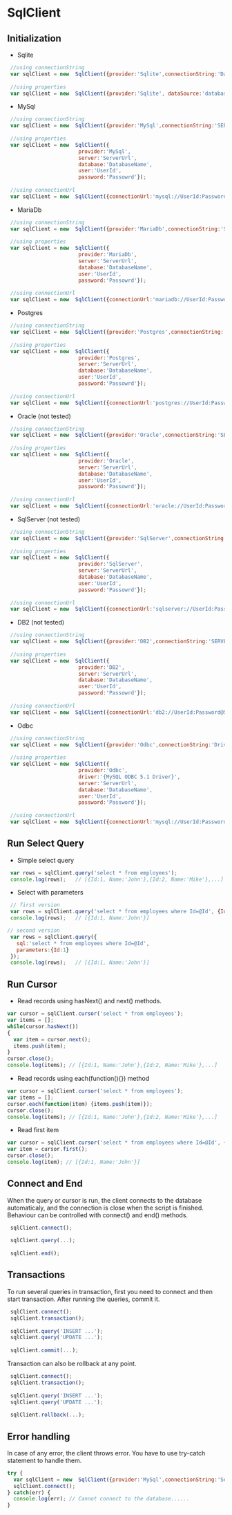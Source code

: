 # SqlClient

## Initialization

- Sqlite
 ```javascript
  //using connectionString
  var sqlClient = new  SqlClient({provider:'Sqlite',connectionString:'Data Source = database.db;'});
  
  //using properties
  var sqlClient = new  SqlClient({provider:'Sqlite', dataSource:'database.db'});
```

- MySql
 ```javascript
  //using connectionString
  var sqlClient = new  SqlClient({provider:'MySql',connectionString:'SERVER=ServerUrl;DATABASE=DatabaseName;UID=UserId;PASSWORD=Password;'});
  
  //using properties
  var sqlClient = new  SqlClient({
                        provider:'MySql',
                        server:'ServerUrl',
                        database:'DatabaseName',
                        user:'UserId',
                        password:'Passowrd'});
                        
  //using connectionUrl
  var sqlClient = new  SqlClient({connectionUrl:'mysql://UserId:Password@ServerUrl/DatabaseName'});
```

- MariaDb
 ```javascript
  //using connectionString
  var sqlClient = new  SqlClient({provider:'MariaDb',connectionString:'SERVER=ServerId;DATABASE=DatabaseName;UID=UserId;PASSWORD=Password;'});
  
  //using properties
  var sqlClient = new  SqlClient({
                        provider:'MariaDb',
                        server:'ServerUrl',
                        database:'DatabaseName',
                        user:'UserId',
                        password:'Passowrd'});
                        
  //using connectionUrl
  var sqlClient = new  SqlClient({connectionUrl:'mariadb://UserId:Password@ServerUrl/DatabaseName'});
```

- Postgres
 ```javascript
  //using connectionString
  var sqlClient = new  SqlClient({provider:'Postgres',connectionString:'SERVER=ServerId;DATABASE=DatabaseName;UID=UserId;PASSWORD=Password;'});
  
  //using properties
  var sqlClient = new  SqlClient({
                        provider:'Postgres',
                        server:'ServerUrl',
                        database:'DatabaseName',
                        user:'UserId',
                        password:'Passowrd'});
                        
  //using connectionUrl
  var sqlClient = new  SqlClient({connectionUrl:'postgres://UserId:Password@ServerUrl/DatabaseName'});
```

- Oracle (not tested)
 ```javascript
  //using connectionString
  var sqlClient = new  SqlClient({provider:'Oracle',connectionString:'SERVER=ServerId;DATABASE=DatabaseName;UID=UserId;PASSWORD=Password;'});
  
  //using properties
  var sqlClient = new  SqlClient({
                        provider:'Oracle',
                        server:'ServerUrl',
                        database:'DatabaseName',
                        user:'UserId',
                        password:'Passowrd'});
                        
  //using connectionUrl
  var sqlClient = new  SqlClient({connectionUrl:'oracle://UserId:Password@ServerUrl/DatabaseName'});
```

- SqlServer (not tested)
 ```javascript
  //using connectionString
  var sqlClient = new  SqlClient({provider:'SqlServer',connectionString:'SERVER=ServerId;DATABASE=DatabaseName;UID=UserId;PASSWORD=Password;'});
  
  //using properties
  var sqlClient = new  SqlClient({
                        provider:'SqlServer',
                        server:'ServerUrl',
                        database:'DatabaseName',
                        user:'UserId',
                        password:'Passowrd'});
                        
  //using connectionUrl
  var sqlClient = new  SqlClient({connectionUrl:'sqlserver://UserId:Password@ServerUrl/DatabaseName'});
```

- DB2 (not tested)
 ```javascript
  //using connectionString
  var sqlClient = new  SqlClient({provider:'DB2',connectionString:'SERVER=ServerId;DATABASE=DatabaseName;UID=UserId;PASSWORD=Password;'});
  
  //using properties
  var sqlClient = new  SqlClient({
                        provider:'DB2',
                        server:'ServerUrl',
                        database:'DatabaseName',
                        user:'UserId',
                        password:'Passowrd'});
                        
  //using connectionUrl
  var sqlClient = new  SqlClient({connectionUrl:'db2://UserId:Password@ServerUrl/DatabaseName'});
```

- Odbc
 ```javascript
  //using connectionString
  var sqlClient = new  SqlClient({provider:'Odbc',connectionString:'Driver={MySQL ODBC 5.1 Driver};SERVER=ServerUrl;DATABASE=DatabaseName;UID=UserId;PASSWORD=Password;'});
  
  //using properties
  var sqlClient = new  SqlClient({
                        provider:'Odbc',
                        driver:'{MySQL ODBC 5.1 Driver}',
                        server:'ServerUrl',
                        database:'DatabaseName',
                        user:'UserId',
                        password:'Password'});
                        
  //using connectionUrl
  var sqlClient = new  SqlClient({connectionUrl:'mysql://UserId:Password@ServerUrl/DatabaseName'});
```


 ## Run Select Query
 - Simple select query
 ```javascript
  var rows = sqlClient.query('select * from employees');
  console.log(rows);   // [{Id:1, Name:'John'},{Id:2, Name:'Mike'},...]
```

- Select with parameters
 ```javascript
  // first version
  var rows = sqlClient.query('select * from employees where Id=@Id', {Id:1});
  console.log(rows);   // [{Id:1, Name:'John'}]
 
 // second version
  var rows = sqlClient.query({
    sql:'select * from employees where Id=@Id', 
    parameters:{Id:1}
  });
  console.log(rows);   // [{Id:1, Name:'John'}]
```

## Run Cursor
- Read records using hasNext() and next() methods.
 ```javascript
 var cursor = sqlClient.cursor('select * from employees');
 var items = [];
 while(cursor.hasNext())
 {
   var item = cursor.next();
   items.push(item);
 }
 cursor.close();
 console.log(items); // [{Id:1, Name:'John'},{Id:2, Name:'Mike'},...]
```

- Read records using each(function(){}) method
 ```javascript
var cursor = sqlClient.cursor('select * from employees');
var items = [];
cursor.each(function(item) {items.push(item)});
cursor.close();
console.log(items); // [{Id:1, Name:'John'},{Id:2, Name:'Mike'},...]
```

- Read first item
 ```javascript
var cursor = sqlClient.cursor('select * from employees where Id=@Id', {Id:1});
var item = cursor.first();
cursor.close();
console.log(item); // [{Id:1, Name:'John'}]
```

 ## Connect and End
 When the query or cursor is run, the client connects to the database automaticaly, and the connection is close when the script is finished. Behaviour can be controlled with connect() and end() methods.
 ```javascript
  sqlClient.connect();
  
  sqlClient.query(...);
  
  sqlClient.end();
```

## Transactions
 To run several queries in transaction, first you need to connect and then start transaction. After running the queries, commit it.
 ```javascript
  sqlClient.connect();
  sqlClient.transaction();
  
  sqlClient.query('INSERT ...');
  sqlClient.query('UPDATE ...');
  
  sqlClient.commit(...);
```

 Transaction can also be rollback at any point.
 ```javascript
  sqlClient.connect();
  sqlClient.transaction();
  
  sqlClient.query('INSERT ...');
  sqlClient.query('UPDATE ...');
  
  sqlClient.rollback(...);
```

## Error handling
 In case of any error, the client throws error. You have to use try-catch statement to handle them.
 ```javascript
 try {
   var sqlClient = new  SqlClient({provider:'MySql',connectionString:'Server=blabla;Database=blabla;UID=blabla;PASSWORD=blabla;'});
   sqlClient.connect();
 } catch(err) {
   console.log(err); // Cannot connect to the database......
 }
```
